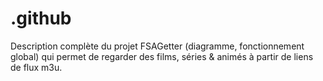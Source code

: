 # .github
Description complète du projet FSAGetter (diagramme, fonctionnement global) qui permet de regarder des films, séries &amp; animés à partir de liens de flux m3u.
